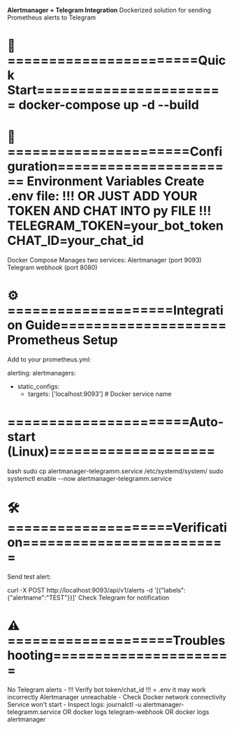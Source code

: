 **Alertmanager + Telegram Integration**
Dockerized solution for sending Prometheus alerts to Telegram

🚀 =======================Quick Start=======================
docker-compose up -d --build
============================================================

🔧 ======================Configuration======================
Environment Variables
Create .env file:
!!! OR JUST ADD YOUR TOKEN AND CHAT INTO py FILE !!!
TELEGRAM_TOKEN=your_bot_token
CHAT_ID=your_chat_id
============================================================

Docker Compose
Manages two services:
Alertmanager (port 9093)
Telegram webhook (port 8080)

⚙️ ====================Integration Guide====================
Prometheus Setup
============================================================
Add to your prometheus.yml:

alerting:
  alertmanagers:
  - static_configs:
    - targets: ['localhost:9093']  # Docker service name
      
======================Auto-start (Linux)====================
============================================================
bash
sudo cp alertmanager-telegramm.service /etc/systemd/system/
sudo systemctl enable --now alertmanager-telegramm.service

🛠️ ====================Verification=========================
============================================================
Send test alert:

curl -X POST http://localhost:9093/api/v1/alerts -d '[{"labels":{"alertname":"TEST"}}]'
Check Telegram for notification

⚠️ ====================Troubleshooting======================
============================================================

No Telegram alerts        -        !!! Verify bot token/chat_id !!! = .env it may work incorrectly
Alertmanager unreachable        -        Check Docker network connectivity
Service won't start        -        Inspect logs: journalctl -u alertmanager-telegramm.service OR docker logs telegram-webhook OR docker logs alertmanager
